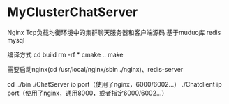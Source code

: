 # MyClusterChatServer
Nginx Tcp负载均衡环境中的集群聊天服务器和客户端源码 基于muduo库 redis mysql

编译方式
cd build
rm -rf *
cmake ..
make

需要启动nginx(cd /usr/local/nginx/sbin ./nginx)、redis-server

cd ../bin
./ChatServer ip port（使用了nginx，6000/6002...）
./Chatclient ip port（使用了nginx，通用8000，或者指定6000/6002...）
